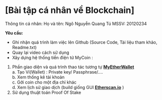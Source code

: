 # [Bài tập cá nhân về Blockchain]

Thông tin cá nhân:
Họ và tên: Ngô Nguyễn Quang Tú
MSSV: 20120234

**Yêu cầu:**  
 
-   Ghi nhận quá trình làm việc lên Github (Source Code, Tài liệu tham khảo, Readme.txt)
-   Quay lại video cách sử dụng
-   Xây dựng hệ thống tiền điện tử MyCoin :  

1. Phần giao diện và quá trình thao tác tương tự **[MyEtherWallet](https://www.myetherwallet.com/wallet/create)**     
a. Tạo Ví(Wallet) : Private key/ Passphrase/....     
b. Xem thống kê tài khoản     
c. Gởi coin cho một địa chỉ khác     
d. Xem lịch sử giao dịch (build giống GUI **[Etherscan.io](https://etherscan.io/)** )     
2. Sử dụng thuật toán Proof Of Stake
